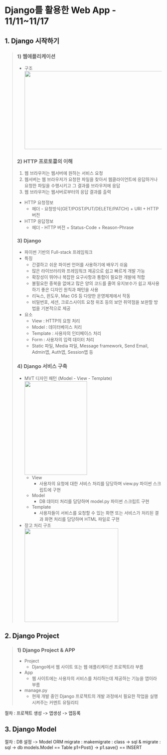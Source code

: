 # Django를 활용한 Web App - 11/11~11/17

## 1. Django 시작하기
> ### 1) 웹애플리케이션
> * 구조   
> <img src="https://user-images.githubusercontent.com/110445149/201236353-8bfda915-590b-4e4e-8233-bf89a8dad46c.JPG" height="250" width="500"></img>
> ### 2) HTTP 프로토콜의 이해
> 1. 웹 브라우저는 웹서버에 원하는 서비스 요청
> 2. 웹서버는 웹 브라우저가 요청한 파일을 찾아서 웹클라이언트에 응답하거나 요청한 파일을 수행시키고 그 결과를 브라우저에 응답
> 3. 웹 브라우저는 웹서버로부터의 응답 결과를 출력
> * HTTP 요청정보
>   * 헤더 - 요청방식(GET/POST/PUT/DELETE/PATCH) + URI + HTTP 버전
> * HTTP 응답정보
>   * 헤더 - HTTP 버전 + Status-Code + Reason-Phrase
> ### 3) Django
> * 파이썬 기반의 Full-stack 프레임워크
> * 특징
>   * 간결하고 쉬운 파이썬 언어를 사용하기에 배우기 쉬움
>   * 많은 라이브러리와 프레임워크 제공으로 쉽고 빠르게 개발 가능
>   * 확장성이 뛰어나 복잡한 요구사항과 통합이 필요한 개발에 적합
>   * 불필요한 중복을 없애고 많은 양의 코드를 줄여 유지보수가 쉽고 재사용하기 좋은 디자인 원칙과 패턴을 사용
>   * 리눅스, 윈도우, Mac OS 등 다양한 운영체제에서 작동
>   * 비밀번호, 세션, 크로스사이트 요청 위조 등의 보안 취약점을 보완할 방법을 기본적으로 제공
> * 요소 
>   * View : HTTP의 요청 처리
>   * Model : 데이터베이스 처리
>   * Template : 사용자의 인터페이스 처리
>   * Form : 사용자의 입력 데이터 처리
>   * Static 파일, Media 파일, Message framework, Send Email, Admin앱, Auth앱, Session앱 등
> ### 4) Django 서비스 구축
> * MVT 디자인 패턴 (Model - View - Template)   
> <img src="https://user-images.githubusercontent.com/110445149/201237503-df78dd76-efff-4c7e-bd08-66240fb2e29a.JPG" height="300" width="200"></img>
>   * View 
>     * 사용자의 요청에 대한 서비스 처리를 담당하며 view.py 파이썬 스크립트에 구현
>   * Model 
>     * DB 데이터 처리를 담당하며 model.py 파이썬 스크립트 구현
>   * Template
>     * 사용자들이 서비스를 요청할 수 있는 화면 또는 서비스가 처리된 결과 화면 처리를 담당하며 HTML 파일로 구현
> * 장고 처리 구조   
> <img src="https://user-images.githubusercontent.com/110445149/201237751-bec0a1b9-99c2-43ab-9dd8-4e0c3ee61b63.JPG" height="300" width="300"></img>

## 2. Django Project
> ### 1) Django Project & APP
> * Project
>   * Django에서 웹 사이트 또는 웹 애플리케이션 프로젝트라 부름
> * App
>   * 웹 사이트에는 사용자의 서비스를 처리하는데 제공하는 기능을 앱이라 부름
> * manage.py
>   * 현재 개발 중인 Django 프로젝트의 개발 과정에서 필요한 작업을 실행시켜주는 커멘트 유틸리티

절차 : 프로젝트 생성 -> 앱생성 -> 앱등록

## 3. Django Model
절차 : DB 설정 -> Model
ORM
migrate :
  makemigrate : class -> sql & migrate : sql -> db
models.Model == Table
p1=Post() -> p1.save() == INSERT
